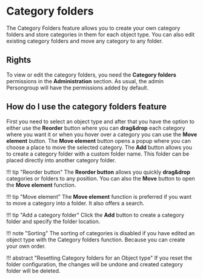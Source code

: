 # Category folders

The Category Folders feature allows you to create your own category folders and store categories in them for each object type. You can also edit existing category folders and move any category to any folder.

## Rights

To view or edit the category folders, you need the **Category folders** permissions in the **Administration** section. As usual, the admin Persongroup will have the permissions added by default.

## How do I use the category folders feature

First you need to select an object type and after that you have the option to either use the **Reorder** button where you can **drag&drop** each category where you want it or when you hover over a category you can use the **Move element** button. The **Move element** button opens a popup where you can choose a place to move the selected category.
The **Add** button allows you to create a category folder with a custom folder name. This folder can be placed directly into another category folder.

!!! tip "Reorder button"
    The **Reorder button** allows you quickly **drag&drop** categories or folders to any position. You can also the **Move** button to open the **Move element** function.

!!! tip "Move element"
    The **Move element** function is preferred if you want to move a category into a folder. It also offers a search.

!!! tip "Add a category folder"
    Click the **Add** button to create a category folder and specify the folder location.

!!! note "Sorting"
    The sorting of categories is disabled if you have edited an object type with the Category folders function. Because you can create your own order.

!!! abstract "Resetting Category folders for an Object type"
    If you reset the folder configuration, the changes will be undone and created category folder will be deleted.
